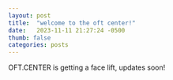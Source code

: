 ```yaml
---
layout: post
title:  "welcome to the oft center!"
date:   2023-11-11 21:27:24 -0500
thumb: false
categories: posts
---
```

OFT.CENTER is getting a face lift, updates soon!